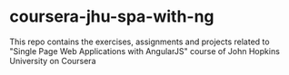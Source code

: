 # coursera-jhu-spa-with-ng
This repo contains the exercises, assignments and projects related to "Single Page Web Applications with AngularJS" course of John Hopkins University on Coursera
